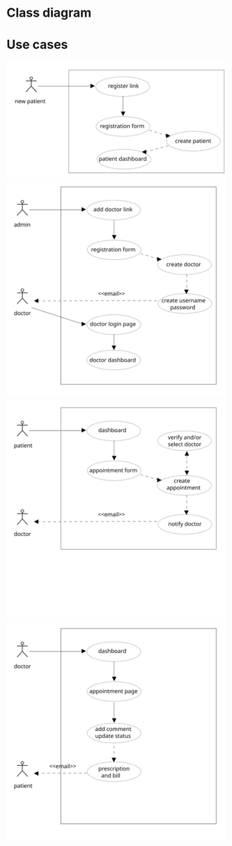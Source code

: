 
Class diagram
=============

Use cases
===========

![patient registration](diagrams/patient_registration.svg)
![doctor registration](diagrams/doctor_registration.svg)
![patient asks for appointment](diagrams/patient_appointment.svg)
![doctor updates the appointment](diagrams/doctor_updates_appointment.svg)
